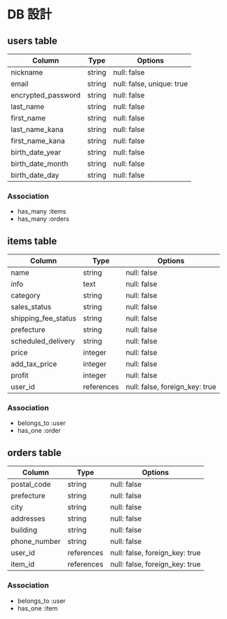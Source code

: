 # DB 設計

## users table

| Column             | Type   | Options                   |
|--------------------|--------|---------------------------|
| nickname           | string | null: false               |
| email              | string | null: false, unique: true |
| encrypted_password | string | null: false               |
| last_name          | string | null: false               |
| first_name         | string | null: false               |
| last_name_kana     | string | null: false               |
| first_name_kana    | string | null: false               |
| birth_date_year    | string | null: false               |
| birth_date_month   | string | null: false               |
| birth_date_day     | string | null: false               |

### Association
- has_many :items
- has_many :orders


## items table

| Column              | Type       | Options                        |
|---------------------|------------|--------------------------------|
| name                | string     | null: false                    |
| info                | text       | null: false                    |
| category            | string     | null: false                    |
| sales_status        | string     | null: false                    |
| shipping_fee_status | string     | null: false                    |
| prefecture          | string     | null: false                    |
| scheduled_delivery  | string     | null: false                    |
| price               | integer    | null: false                    |
| add_tax_price       | integer    | null: false                    |
| profit              | integer    | null: false                    |
| user_id             | references | null: false, foreign_key: true |

### Association
- belongs_to :user
- has_one :order


## orders table

| Column       | Type       | Options                        |
|--------------|------------|--------------------------------|
| postal_code  | string     | null: false                    |
| prefecture   | string     | null: false                    |
| city         | string     | null: false                    |
| addresses    | string     | null: false                    |
| building     | string     | null: false                    |
| phone_number | string     | null: false                    |
| user_id      | references | null: false, foreign_key: true |
| item_id      | references | null: false, foreign_key: true |

### Association
- belongs_to :user
- has_one :item